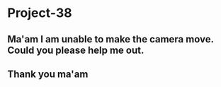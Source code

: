# Project-38
## Ma'am I am unable to make the camera move. Could you please help me out.
## Thank you ma'am
